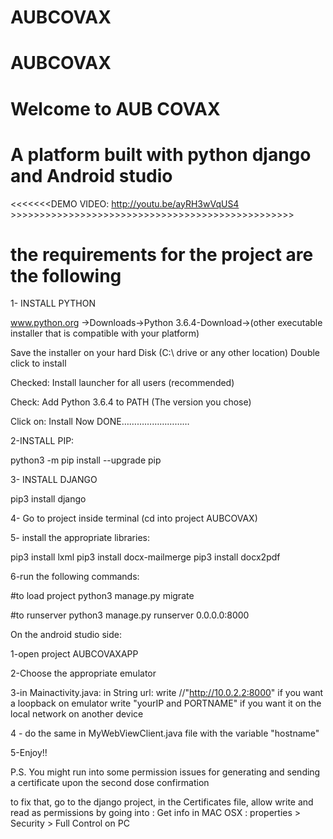 # AUBCOVAX


# AUBCOVAX


# Welcome to AUB COVAX

# A platform built with python django and Android studio




<<<<<<<DEMO VIDEO: http://youtu.be/ayRH3wVqUS4 >>>>>>>>>>>>>>>>>>>>>>>>>>>>>>>>>>>>>>>>>>>>>>>>>








# the requirements for the project are the following

1- INSTALL PYTHON 

www.python.org ->Downloads->Python 3.6.4-Download->(other executable installer that is compatible with your platform)

Save the installer on your hard Disk (C:\ drive or any other location)
Double click to install

Checked: Install launcher for all users (recommended)

Check: Add Python 3.6.4 to PATH (The version you chose)

Click on: Install Now
DONE………………………

2-INSTALL PIP:

python3 -m pip install --upgrade pip

3- INSTALL DJANGO

pip3 install django

4- Go to project inside terminal (cd into project AUBCOVAX)

5- install the appropriate libraries:

pip3 install lxml
pip3 install docx-mailmerge
pip3 install docx2pdf

6-run the following commands: 

#to load project
python3 manage.py migrate 

#to runserver
python3 manage.py runserver 0.0.0.0:8000





On the android studio side:

1-open project AUBCOVAXAPP

2-Choose the appropriate emulator

3-in Mainactivity.java:
    in String url: write  //"http://10.0.2.2:8000" if you want a loopback on emulator
                   write "yourIP and PORTNAME" if you want it on the local network on another device

4 - do the same in MyWebViewClient.java file with the variable "hostname"


5-Enjoy!!



P.S. You might run into some permission issues for generating and sending
a certificate upon the second dose confirmation

to fix that, go to the django project, in the Certificates file, allow write and read
as permissions by going into
: Get info in MAC OSX
: properties > Security > Full Control on PC





